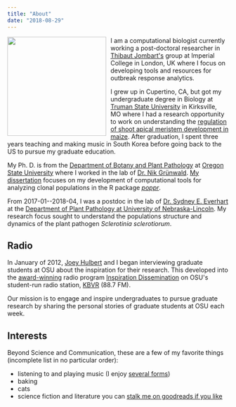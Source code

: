 ```yaml
---
title: "About"
date: "2018-08-29"
---
```


<img src="/images/meep.jpg" width=225 align="left" style="margin:0px 10px 0px 0px"> I am a computational biologist currently working a post-doctoral researcher in [Thibaut Jombart's][tj] group at Imperial College in London, UK where I focus on developing tools and resources for outbreak response analytics. 

I grew up in Cupertino, CA, but got my undergraduate degree in Biology at [Truman State University][tsu] in Kirksville, MO where I had a research opportunity to work on understanding the [regulation of shoot apical meristem development in maize][1]. After graduation, I spent three years teaching and making music in South Korea before going back to the US to pursue my graduate education.

My Ph. D. is from the [Department of Botany and Plant Pathology][bpp] at [Oregon State University][osu] where I worked in the lab of [Dr. Nik Grünwald][nik]. [My dissertation][diss] focuses on my development of computational tools for analyzing clonal populations in the R package [*poppr*][poppr].

From 2017-01--2018-04, I was a postdoc in the lab of [Dr. Sydney E. Everhart][see] at the [Department of Plant Pathology at University of Nebraska-Lincoln][unl]. My research focus sought to understand the populations structure and dynamics of the plant pathogen *Sclerotinia sclerotiorum*. 
 

Radio
-----

In January of 2012, [Joey Hulbert][joey] and I began interviewing graduate
students at OSU about the inspiration for their research. This developed into
the [award-winning][awd] radio program [Inspiration Dissemination][id] on OSU's
student-run radio station, [KBVR][kbvr] (88.7 FM).

Our mission is to engage and inspire undergraduates to pursue graduate research
by sharing the personal stories of graduate students at OSU each week. 

Interests
----

Beyond Science and Communication, these are a few of my favorite things
(incomplete list in no particular order):

 - listening to and playing music (I enjoy [several forms][lastfm])
 - baking
 - cats
 - science fiction and literature you can [stalk me on goodreads if you like](https://www.goodreads.com/user/show/6179714-zinc-potassium)



[1]: https://doi.org/10.1534/genetics.106.066472
[bpp]: http://bpp.oregonstate.edu/
[osu]: http://oregonstate.edu/
[poppr]: https://github.com/grunwaldlab/poppr#readme
[awd]: http://blogs.oregonstate.edu/muatosu/2014/03/10/oregon-state-universitys-kbvr-fm-wins-national-award/
[id]:  http://blogs.oregonstate.edu/inspiration
[kbvr]: http://www.orangemedianetwork.com/kbvr_fm/
[lastfm]: http://www.last.fm/user/DJPoopslice
[joey]: http://jmhulbert.me/
[diss]: https://zkamvar.github.io/dissertation
[see]: http://plantpathology.unl.edu/sydney-everhart
[unl]: http://plantpathology.unl.edu/
[tsu]: http://www.truman.edu/
[nik]: http://grunwaldlab.cgrb.oregonstate.edu
[tj]: https://thibautjombart.netlify.com
